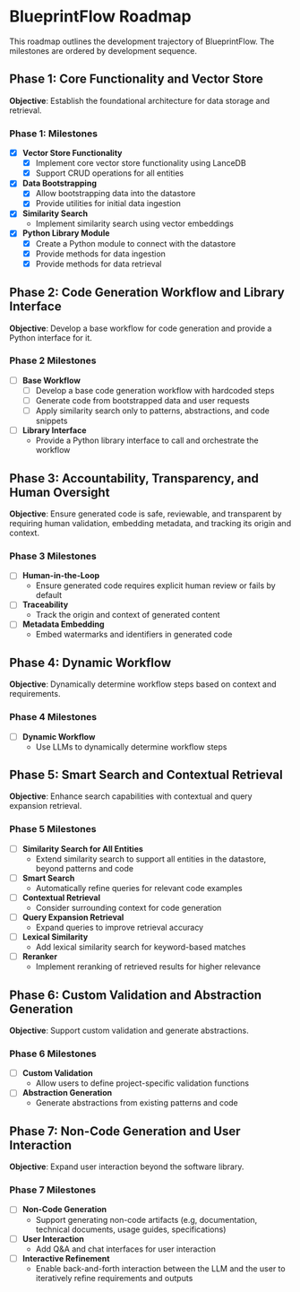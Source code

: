 # BlueprintFlow Roadmap

This roadmap outlines the development trajectory of BlueprintFlow.
The milestones are ordered by development sequence.

## Phase 1: Core Functionality and Vector Store

**Objective**: Establish the foundational architecture for data storage and retrieval.

### Phase 1: Milestones

- [x] **Vector Store Functionality**
  - [x] Implement core vector store functionality using LanceDB
  - [x] Support CRUD operations for all entities
- [x] **Data Bootstrapping**
  - [x] Allow bootstrapping data into the datastore
  - [x] Provide utilities for initial data ingestion
- [x] **Similarity Search**
  - Implement similarity search using vector embeddings
- [x] **Python Library Module**
  - [x] Create a Python module to connect with the datastore
  - [x] Provide methods for data ingestion
  - [x] Provide methods for data retrieval

## Phase 2: Code Generation Workflow and Library Interface

**Objective**: Develop a base workflow for code generation and provide a Python interface for it.

### Phase 2 Milestones

- [ ] **Base Workflow**
  - [ ] Develop a base code generation workflow with hardcoded steps
  - [ ] Generate code from bootstrapped data and user requests
  - [ ] Apply similarity search only to patterns, abstractions, and code snippets
- [ ] **Library Interface**
  - Provide a Python library interface to call and orchestrate the workflow

## Phase 3: Accountability, Transparency, and Human Oversight

**Objective**: Ensure generated code is safe, reviewable, and transparent by requiring human validation, embedding metadata, and tracking its origin and context.

### Phase 3 Milestones

- [ ] **Human-in-the-Loop**
  - Ensure generated code requires explicit human review or fails by default
- [ ] **Traceability**
  - Track the origin and context of generated content
- [ ] **Metadata Embedding**
  - Embed watermarks and identifiers in generated code

## Phase 4: Dynamic Workflow

**Objective**: Dynamically determine workflow steps based on context and requirements.

### Phase 4 Milestones

- [ ] **Dynamic Workflow**
  - Use LLMs to dynamically determine workflow steps

## Phase 5: Smart Search and Contextual Retrieval

**Objective**: Enhance search capabilities with contextual and query expansion retrieval.

### Phase 5 Milestones

- [ ] **Similarity Search for All Entities**
  - Extend similarity search to support all entities in the datastore, beyond patterns and code
- [ ] **Smart Search**
  - Automatically refine queries for relevant code examples
- [ ] **Contextual Retrieval**
  - Consider surrounding context for code generation
- [ ] **Query Expansion Retrieval**
  - Expand queries to improve retrieval accuracy
- [ ] **Lexical Similarity**
  - Add lexical similarity search for keyword-based matches
- [ ] **Reranker**
  - Implement reranking of retrieved results for higher relevance

## Phase 6: Custom Validation and Abstraction Generation

**Objective**: Support custom validation and generate abstractions.

### Phase 6 Milestones

- [ ] **Custom Validation**
  - Allow users to define project-specific validation functions
- [ ] **Abstraction Generation**
  - Generate abstractions from existing patterns and code

## Phase 7: Non-Code Generation and User Interaction

**Objective**: Expand user interaction beyond the software library.

### Phase 7 Milestones

- [ ] **Non-Code Generation**
  - Support generating non-code artifacts (e.g, documentation, technical documents, usage guides, specifications)
- [ ] **User Interaction**
  - Add Q&A and chat interfaces for user interaction
- [ ] **Interactive Refinement**
  - Enable back-and-forth interaction between the LLM and the user to iteratively refine requirements and outputs
